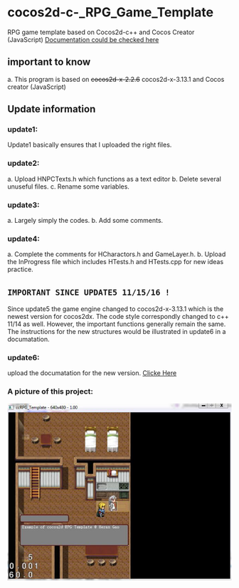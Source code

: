 # cocos2d-c-_RPG_Game_Template
RPG game template based on Cocos2d-c++ and Cocos Creator (JavaScript)
[Documentation could be checked here](https://codedocs.xyz/HeranGa0/HExperiment/annotated.html)



## important to know
a.
  This program is based on ~~cocos2d-x-2.2.6~~ cocos2d-x-3.13.1 and Cocos creator (JavaScript)
## Update information
### update1: 
   Update1 basically ensures that I uploaded the right files.
       
### update2:
   a. Upload HNPCTexts.h which functions as a text editor
   b. Delete several unuseful files.
   c. Rename some variables.
### update3:
   a. Largely simply the codes.
   b. Add some comments. 
### update4:
   a. Complete the comments for HCharactors.h and GameLayer.h.
   b. Upload the InProgress file which includes HTests.h and HTests.cpp for new ideas practice.
   
## `IMPORTANT SINCE UPDATE5 11/15/16 !`
   Since update5 the game engine changed to cocos2d-x-3.13.1 which is the newest version for cocos2dx. 
   The code style correspondly changed to c++ 11/14 as well. However, the important functions  generally remain the same.
   The instructions for the new structures would be illustrated in update6 in a documatation.
### update6:
   upload the documatation for the new version. [Clicke Here](https://codedocs.xyz/HeranGa0/HExperiment/index.html)
   
   
   
        
### A picture of this project:
![Alt text](exampleCC.jpg?raw=true "Optional Title")

